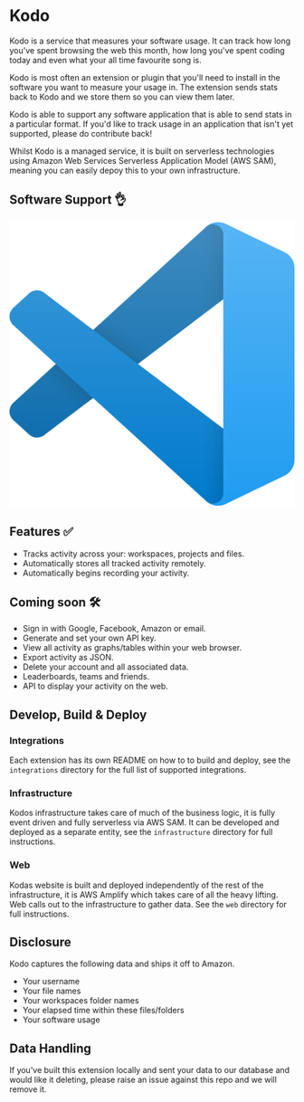 # Kodo

Kodo is a service that measures your software usage. It can track how long you've spent browsing the web this month, how long you've spent coding today and even what your all time favourite song is.

Kodo is most often an extension or plugin that you'll need to install in the software you want to measure your usage in. The extension sends  stats back to Kodo and we store them so you can view them later. 

Kodo is able to support any software application that is able to send stats in a particular format. If you'd like to track usage in an application that isn't yet supported, please do contribute back!  

Whilst Kodo is a managed service, it is built on serverless technologies using Amazon Web Services Serverless Application Model (AWS SAM), meaning you can easily depoy this to your own infrastructure.

## Software Support 👌

![Visual Studio Code](https://github.com/imjacobclark/kodo/blob/master/architecture/supported-icons/vs-code.png)

## Features ✅

- Tracks activity across your: workspaces, projects and files.
- Automatically stores all tracked activity remotely.
- Automatically begins recording your activity.

## Coming soon 🛠 

- Sign in with Google, Facebook, Amazon or email.
- Generate and set your own API key. 
- View all activity as graphs/tables within your web browser.
- Export activity as JSON. 
- Delete your account and all associated data. 
- Leaderboards, teams and friends. 
- API to display your activity on the web.

## Develop, Build & Deploy

### Integrations

Each extension has its own README on how to to build and deploy, see the `integrations` directory for the full list of supported integrations.

### Infrastructure

Kodos infrastructure takes care of much of the business logic, it is fully event driven and fully serverless via AWS SAM. It can be developed and deployed as a separate entity, see the `infrastructure` directory for full instructions.

### Web

Kodas website is built and deployed independently of the rest of the infrastructure, it is AWS Amplify which takes care of all the heavy lifting. Web calls out to the infrastructure to gather data. See the `web` directory for full instructions.

## Disclosure 

Kodo captures the following data and ships it off to Amazon.

* Your username
* Your file names
* Your workspaces folder names
* Your elapsed time within these files/folders
* Your software usage

## Data Handling

If you've built this extension locally and sent your data to our database and would like it deleting, please raise an issue against this repo and we will remove it.